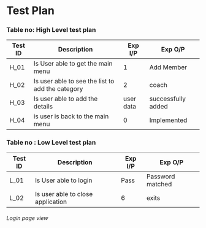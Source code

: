 # Test Plan
### Table no: High Level test plan
| Test ID | Description | Exp I/P| Exp O/P|
| --- | --- | --- | ---- |
| H_01 |  Is User able to get the main menu |1|  Add Member|
| H_02| Is user able to see the list to add the category| 2 | coach|
| H_03 | Is user able to add the details |user data|  successfully added |
| H_04| is user is back to the main menu  |0| Implemented|

### Table no : Low Level test plan
| Test ID | Description | Exp I/P| Exp O/P|
| --- | --- | --- | ---- |
| L_01 |  Is User able to login | Pass |  Password matched|
| L_02| Is user able to close application| 6 | exits|


###### Login page view

